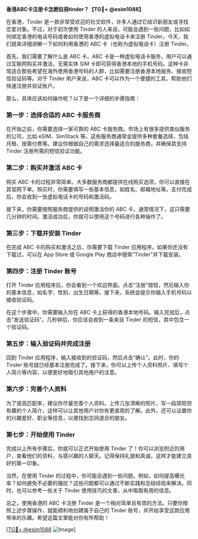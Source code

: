 **香港ABC卡注册卡怎麽註冊tinder？【TG💪+ @esim1088】**

在香港，Tinder 是一款非常受欢迎的社交软件，许多人通过它结识新朋友或寻找恋爱对象。不过，对于初次使用 Tinder 的人来说，可能会遇到一些问题，比如如何绑定香港的电话号码或者如何使用香港的虚拟电话卡来注册 Tinder。今天，我们就来详细讲解一下如何利用香港的 ABC 卡（也称为虚拟电话卡）注册 Tinder。

首先，我们需要了解什么是 ABC 卡。ABC 卡是一种虚拟电话卡服务，用户可以通过互联网购买并激活，无需实体 SIM 卡即可获得香港本地的手机号码。这种卡非常适合那些希望在海外使用香港号码的人群，比如需要注册香港本地服务、接收短信验证码等。对于 Tinder 用户来说，ABC 卡可以作为一个便捷的工具，帮助他们快速注册并验证账户。

那么，具体应该如何操作呢？以下是一个详细的步骤指南：

### 第一步：选择合适的 ABC 卡服务商

在开始之前，你需要选择一家可靠的 ABC 卡服务商。市场上有很多提供类似服务的公司，比如 eSIM、SimStack 等。这些服务商通常会提供多种套餐选择，包括月租、按需付费等。建议你根据自己的需求选择最适合的服务商，并确保其支持 Tinder 注册所需的短信验证功能。

### 第二步：购买并激活 ABC 卡

购买 ABC 卡的过程非常简单。大多数服务商都提供在线购买选项，你可以直接在其官网下单。购买时，你需要填写一些基本信息，如姓名、邮箱地址等。支付完成后，你会收到一张虚拟电话卡的号码和激活码。

接下来，你需要按照服务商提供的说明激活你的 ABC 卡。通常情况下，这只需要几分钟的时间。激活成功后，你就可以使用这个号码进行各种操作了。

### 第三步：下载并安装 Tinder

在完成 ABC 卡的购买和激活之后，你需要下载 Tinder 应用程序。如果你还没有下载过，可以在 App Store 或 Google Play 商店中搜索“Tinder”并下载安装。

### 第四步：注册 Tinder 账号

打开 Tinder 应用程序后，你会看到一个欢迎界面。点击“注册”按钮，然后输入你的基本信息，如名字、性别、出生日期等。接下来，系统会提示你输入手机号码以接收验证码。

在这个步骤中，你需要输入你在 ABC 卡上获得的香港本地号码。输入完成后，点击“发送验证码”。几秒钟后，你应该会收到一条来自 Tinder 的短信，其中包含一个验证码。

### 第五步：输入验证码并完成注册

回到 Tinder 应用程序，输入接收到的验证码，然后点击“确认”。此时，你的 Tinder 账号就已经基本注册完成了。接下来，你可以上传个人资料照片、填写个人简介等内容，以便更好地吸引其他用户的注意。

### 第六步：完善个人资料

为了提高匹配率，建议你尽量完善个人资料。上传几张清晰的照片，写一段简短但有趣的个人简介，这样可以让其他用户对你有更直观的了解。此外，还可以设置你的兴趣爱好、职业等信息，以便找到志同道合的朋友。

### 第七步：开始使用 Tinder

完成以上所有步骤后，你就可以正式开始使用 Tinder 了！你可以浏览附近的用户，查看他们的资料，与感兴趣的人聊天。记得保持礼貌和真诚，这样才能建立良好的第一印象。

当然，在使用 Tinder 的过程中，你可能会遇到一些问题。例如，如何提高曝光率？如何避免不必要的骚扰？这些问题都可以通过不断实践和总结经验来解决。同时，也可以参考一些关于 Tinder 使用技巧的文章，从中吸取有用的信息。

总之，使用香港的 ABC 卡注册 Tinder 是一个相对简单且有效的方法。只要你按照上述步骤操作，就能顺利地创建属于自己的 Tinder 账号，并开始享受这款应用带来的乐趣。希望这篇文章能对你有所帮助！

[[TG💪+ @esim1088](https://t.me/s/esim1088) ![Image](https://i.postimg.cc/4NQfJmqS/Snipaste-2025-05-13-00-14-12.png)]